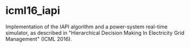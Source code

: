# icml16_iapi
Implementation of the IAPI algorithm and a power-system real-time simulator, as described in "Hierarchical Decision Making In Electricity Grid Management" (ICML 2016).
